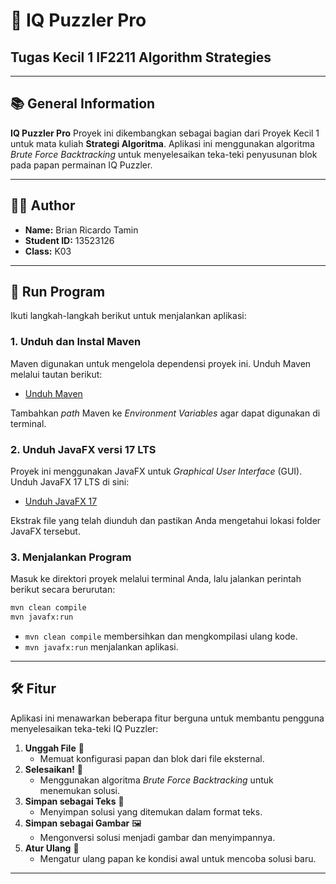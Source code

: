 # 🎯 IQ Puzzler Pro
## Tugas Kecil 1 IF2211 Algorithm Strategies

---

## 📚 General Information
**IQ Puzzler Pro** Proyek ini dikembangkan sebagai bagian dari Proyek Kecil 1 untuk mata kuliah **Strategi Algoritma**. Aplikasi ini menggunakan algoritma *Brute Force Backtracking* untuk menyelesaikan teka-teki penyusunan blok pada papan permainan IQ Puzzler.

---

## 👨‍💻 Author
- **Name:** Brian Ricardo Tamin
- **Student ID:** 13523126
- **Class:** K03

---

## 🚀 Run Program
Ikuti langkah-langkah berikut untuk menjalankan aplikasi:

### 1. **Unduh dan Instal Maven**  
Maven digunakan untuk mengelola dependensi proyek ini. Unduh Maven melalui tautan berikut:  
- [Unduh Maven](https://maven.apache.org/download.cgi)  

Tambahkan *path* Maven ke *Environment Variables* agar dapat digunakan di terminal.

### 2. **Unduh JavaFX versi 17 LTS**  
Proyek ini menggunakan JavaFX untuk *Graphical User Interface* (GUI). Unduh JavaFX 17 LTS di sini:  
- [Unduh JavaFX 17](https://gluonhq.com/products/javafx/)  

Ekstrak file yang telah diunduh dan pastikan Anda mengetahui lokasi folder JavaFX tersebut.

### 3. **Menjalankan Program**  
Masuk ke direktori proyek melalui terminal Anda, lalu jalankan perintah berikut secara berurutan:  
```bash
mvn clean compile
mvn javafx:run

```
- `mvn clean compile` membersihkan dan mengkompilasi ulang kode.  
- `mvn javafx:run` menjalankan aplikasi.  

---


## 🛠️ Fitur  
Aplikasi ini menawarkan beberapa fitur berguna untuk membantu pengguna menyelesaikan teka-teki IQ Puzzler:

1. **Unggah File** 📁  
   - Memuat konfigurasi papan dan blok dari file eksternal.  
2. **Selesaikan!** 🧩  
   - Menggunakan algoritma *Brute Force Backtracking* untuk menemukan solusi.  
3. **Simpan sebagai Teks** 📝  
   - Menyimpan solusi yang ditemukan dalam format teks.  
4. **Simpan sebagai Gambar** 🖼️  
   - Mengonversi solusi menjadi gambar dan menyimpannya.  
5. **Atur Ulang** 🔄  
   - Mengatur ulang papan ke kondisi awal untuk mencoba solusi baru. 
---